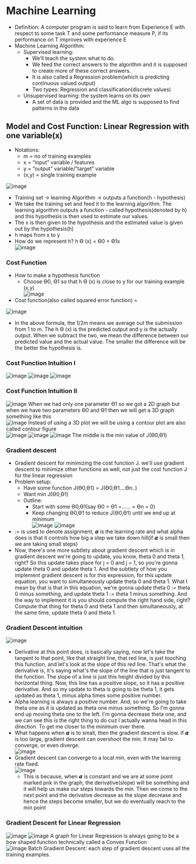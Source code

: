 # Machine Learning
* Definition: A computer program is said to learn from Experience E with respect to some task T and some performance measure P, if its performance on T improves with experience E
* Machine Learning Algorithm:
  * Supervised learning: 
    * We’ll teach the system what to do. 
    * We feed the correct answers to the algorithm and it is supposed to create more of these correct answers.
    * It is also called a Regression problem(which is predicting continuous valued output)
    * Two types: Regression and classification(discrete values) 
  * Unsupervised learning: the system learns on its own
    * A set of data is provided and the ML algo is supposed to find patterns in the data
## Model and Cost Function: Linear Regression with one variable(x)
* Notations: 
  * m = no of training examples 
  * x = “input” variable / features
  * y = “output” variable/”target” variable
  * (x,y) = single training example    

![image](https://github.com/DevNation-Community/machine-learning/blob/main/Screenshot%20(1633).png)    

* Training set → learning Algorithm → outputs a function(h - hypothesis)
* We take the training set and feed it to the learning algorithm. The learning algorithm outputs a function - called hypothesis(denoted by h) and this hypothesis is then used to estimate our values.
* The x is then given to the hypothesis and the estimated value is given out by the hypothesis(h)
* h maps from x to y
* How do we represent h? h ϴ (x) = ϴ0 + ϴ1x    
![image](https://github.com/DevNation-Community/machine-learning/blob/main/Screenshot%20(1634).png)
### Cost Function
* How to make a hypothesis function
  * Choose ϴ0, ϴ1 so that h ϴ (x) is close to y for our training example (x,y)   
![image](https://github.com/DevNation-Community/machine-learning/blob/main/Screenshot%20(1636).png)
* Cost function(also called squared error function) =     

![image](https://github.com/DevNation-Community/machine-learning/blob/main/Screenshot%20(1637).png)
  * In the above formula, the 1/2m means we average out the submission from 1 to m. The h ϴ (x) is the predicted output and y is the actually output. When we subtract the two, we mean the difference between our predicted value and the actual value. The smaller the difference will be the better the hypothesis is.
### Cost Function Intuition I    
![image](https://github.com/DevNation-Community/machine-learning/blob/main/Screenshot%20(1639).png)
![image](https://github.com/DevNation-Community/machine-learning/blob/main/Screenshot%20(1640).png)
![image](https://github.com/DevNation-Community/machine-learning/blob/main/Screenshot%20(1641).png)
### Cost Function Intuition II    
![image](https://github.com/DevNation-Community/machine-learning/blob/main/Screenshot%20(1642).png)
When we had only one parameter ϴ1 so we got a 2D graph but when we have two parameters ϴ0 and ϴ1 then we will get a 3D graph something like this    
![image](https://github.com/schmithvillers/machine-learning/blob/main/Screenshot%20(1643).png)
Instead of using a 3D plot we will be using a contour plot are also called contour figure    
![image](https://github.com/DevNation-Community/machine-learning/blob/main/Screenshot%20(1644).png)
![image](https://github.com/DevNation-Community/machine-learning/blob/main/Screenshot%20(1645).png)
![image](https://github.com/DevNation-Community/machine-learning/blob/main/Screenshot%20(1646).png)
The middle is the min value of J(ϴ0,ϴ1)
### Gradient descent
* Gradient descent for minimizing the cost function J. we'll use gradient descent to minimize other functions as well, not just the cost function J for the linear regression
* Problem setup: 
  * Have some function J(ϴ0,ϴ1) = J(ϴ0,ϴ1….ϴn..)
  * Want min J(ϴ0,ϴ1)
  * Outline:
    * Start with some ϴ0,ϴ1(say ϴ0 = ϴ1 =...... = ϴn = 0)
    * Keep changing ϴ0,ϴ1 to reduce J(ϴ0,ϴ1) until we end up at minimum    
![image](https://github.com/DevNation-Community/machine-learning/blob/main/Screenshot%20(1651).png)
![image](https://github.com/DevNation-Community/machine-learning/blob/main/Screenshot%20(1650).png)
* := is used to denote assignment, 𝞪 is the learning rate and what alpha does is that it controls how big a step we take down hill(if 𝞪 is small then we are taking small steps)
* Now, there's one more subtlety about gradient descent which is in gradient descent we're going to update, you know, theta 0 and theta 1, right? So this update takes place for j = 0 and j = 1, so you're gonna update theta 0 and update theta 1. And the subtlety of how you implement gradient descent is for this expression, for this update equation, you want to simultaneously update theta 0 and theta 1. What I mean by that is that in this equation, we're gonna update theta 0 := theta 0 minus something, and update theta 1 := theta 1 minus something. And the way to implement it is you should compute the right hand side, right? Compute that thing for theta 0 and theta 1 and then simultaneously, at the same time, update theta 0 and theta 1.
### Gradient Descent intuition    
![image](https://github.com/DevNation-Community/machine-learning/blob/main/Screenshot%20(1652).png)
* Derivative at this point does, is basically saying, now let's take the tangent to that point, like that straight line, that red line, is just touching this function, and let's look at the slope of this red line. That's what the derivative is, it's saying what's the slope of the line that is just tangent to the function. The slope of a line is just this height divided by this horizontal thing. Now, this line has a positive slope, so it has a positive derivative. And so my update to theta is going to be theta 1, it gets updated as theta 1, minus alpha times some positive number.
* Alpha learning is always a positive number. And, so we're going to take theta one as it is updated as theta one minus something. So I'm gonna end up moving theta one to the left. I'm gonna decrease theta one, and we can see this is the right thing to do cuz I actually wanna head in this direction. To get me closer to the minimum over there.
* What happens when 𝞪 is to small, then the gradient descent is slow. If 𝞪 is too large, gradient descent can overshoot the min. It may fail to converge, or even diverge.    
![image](https://github.com/DevNation-Community/machine-learning/blob/main/Screenshot%20(1653).png)
* Gradient descent can converge to a local min, even with the learning rate fixed.    
![image](https://github.com/DevNation-Community/machine-learning/blob/main/Screenshot%20(1654).png)
  * This is because, when 𝞪 is constant and we are at some point marked pnk in the graph, the derivative(slope) will be something and it will help us make our steps towards the min. Then we come to the next point and the derivative decrease as the slope decrease and hence the steps become smaller, but we do eventually reach to the min point
### Gradient Descent for Linear Regression    
![image](https://github.com/DevNation-Community/machine-learning/blob/main/Screenshot%20(1655).png)
![image](https://github.com/DevNation-Community/machine-learning/blob/main/Screenshot%20(1656).png)
A graph for Linear Regression is always going to be a bow shaped function technically called a Convex Function    
![image](https://github.com/DevNation-Community/machine-learning/blob/main/Screenshot%20(1644).png)
Batch Gradient Descent: each step of gradient descent uses all the training examples.
